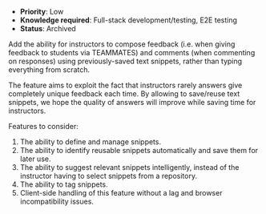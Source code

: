 * **Priority**: Low
* **Knowledge required**: Full-stack development/testing, E2E testing
* **Status**: Archived

Add the ability for instructors to compose feedback (i.e. when giving feedback to students via TEAMMATES) and comments (when commenting on responses) using previously-saved text snippets, rather than typing everything from scratch.

The feature aims to exploit the fact that instructors rarely answers give completely unique feedback each time. By allowing to save/reuse text snippets, we hope the quality of answers will improve while saving time for instructors.

Features to consider:
1. The ability to define and manage snippets.
1. The ability to identify reusable snippets automatically and save them for later use.
1. The ability to suggest relevant snippets intelligently, instead of the instructor having to select snippets from a repository.
1. The ability to tag snippets.
1. Client-side handling of this feature without a lag and browser incompatibility issues.
